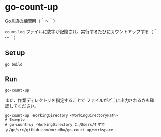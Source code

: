 # go-count-up

Go言語の練習用（＾～＾）  

`count.log` ファイルに数字が記憶され、実行するたびにカウントアップする（＾～＾）  

## Set up

```console
go build
```

## Run

```console
go-count-up
```

また、作業ディレクトリを指定することで ファイルがどこに出力されるかも確認してください。  

```shell
go-count-up -WorkingDirectory <WorkingDirectoryPath>
# Example
# go-count-up -WorkingDirectory C:/Users/むずでょ/go/src/github.com/muzudho/go-count-up/workspace
```
